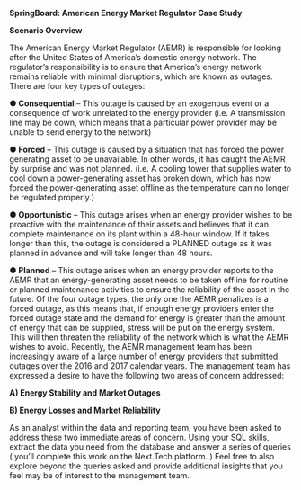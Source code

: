 **SpringBoard: American Energy Market Regulator Case Study**

**Scenario Overview**

The American Energy Market Regulator (AEMR) is responsible for looking after the
United States of America’s domestic energy network. The regulator’s responsibility is to
ensure that America’s energy network remains reliable with minimal disruptions, which
are known as outages. There are four key types of outages:

**● Consequential** – This outage is caused by an exogenous event or a
consequence of work unrelated to the energy provider (i.e. A transmission line
may be down, which means that a particular power provider may be unable to
send energy to the network)

**● Forced** – This outage is caused by a situation that has forced the power
generating asset to be unavailable. In other words, it has caught the AEMR by
surprise and was not planned. (i.e. A cooling tower that supplies water to cool
down a power-generating asset has broken down, which has now forced the
power-generating asset offline as the temperature can no longer be regulated
properly.)

**● Opportunistic** – This outage arises when an energy provider wishes to be
proactive with the maintenance of their assets and believes that it can complete
maintenance on its plant within a 48-hour window. If it takes longer than this, the
outage is considered a PLANNED outage as it was planned in advance and will
take longer than 48 hours.

**● Planned** – This outage arises when an energy provider reports to the AEMR that
an energy-generating asset needs to be taken offline for routine or planned
maintenance activities to ensure the reliability of the asset in the future.
Of the four outage types, the only one the AEMR penalizes is a forced outage, as this
means that, if enough energy providers enter the forced outage state and the demand
for energy is greater than the amount of energy that can be supplied, stress will be put
on the energy system. This will then threaten the reliability of the network which is what
the AEMR wishes to avoid.
Recently, the AEMR management team has been increasingly aware of a large number
of energy providers that submitted outages over the 2016 and 2017 calendar years. The
management team has expressed a desire to have the following two areas of concern
addressed:

**A) Energy Stability and Market Outages**

**B) Energy Losses and Market Reliability**

As an analyst within the data and reporting team, you have been asked to address these
two immediate areas of concern. Using your SQL skills, extract the data you need from
the database and answer a series of queries ( you’ll complete this work on the Next.Tech
platform. ) Feel free to also explore beyond the queries asked and provide additional
insights that you feel may be of interest to the management team. 

